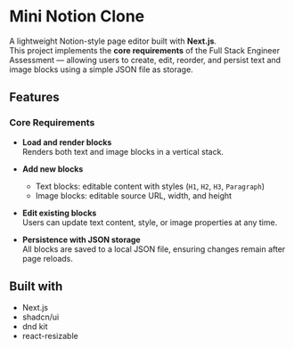 # Mini Notion Clone

A lightweight Notion-style page editor built with **Next.js**.  
This project implements the **core requirements** of the Full Stack Engineer Assessment — allowing users to create, edit, reorder, and persist text and image blocks using a simple JSON file as storage.

## Features

### Core Requirements

- **Load and render blocks**  
  Renders both text and image blocks in a vertical stack.

- **Add new blocks**
    - Text blocks: editable content with styles (`H1`, `H2`, `H3`, `Paragraph`)
    - Image blocks: editable source URL, width, and height

- **Edit existing blocks**  
  Users can update text content, style, or image properties at any time.

- **Persistence with JSON storage**  
  All blocks are saved to a local JSON file, ensuring changes remain after page reloads.

## Built with

- Next.js
- shadcn/ui
- dnd kit
- react-resizable
